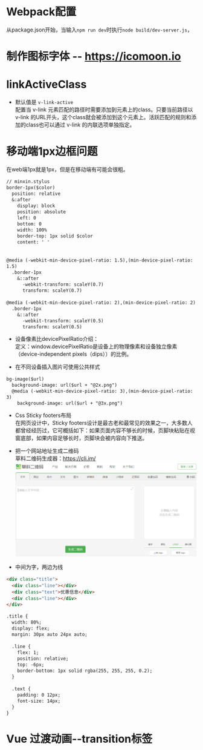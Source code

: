 # Webpack配置
从package.json开始，当输入`npm run dev`时执行`node build/dev-server.js`，

# 制作图标字体 -- https://icomoon.io


# linkActiveClass 
* 默认值是 `v-link-active`  
配置当 v-link 元素匹配的路径时需要添加到元素上的class。只要当前路径以 v-link 的URL开头，这个class就会被添加到这个元素上。活跃匹配的规则和添加的class也可以通过 v-link 的内联选项单独指定。

# 移动端1px边框问题  
在web端1px就是1px，但是在移动端有可能会很粗。  
```stylus
// minxin.stylus
border-1px($color)
  position: relative
  &:after
    display: block
    position: absolute
    left: 0
    bottom: 0
    width: 100%
    border-top: 1px solid $color
    content: ' '


@media (-webkit-min-device-pixel-ratio: 1.5),(min-device-pixel-ratio: 1.5)
  .border-1px
    &::after
      -webkit-transform: scaleY(0.7)
      transform: scaleY(0.7)

@media (-webkit-min-device-pixel-ratio: 2),(min-device-pixel-ratio: 2)
  .border-1px
    &::after
      -webkit-transform: scaleY(0.5)
      transform: scaleY(0.5)
```
* 设备像素比devicePixelRatio介绍：  
定义：window.devicePixelRatio是设备上的物理像素和设备独立像素（device-independent pixels（dips））的比例。

* 在不同设备插入图片可使用公共样式  
```stylus
bg-image($url)
  background-image: url($url + "@2x.png")
  @media (-webkit-min-device-pixel-ratio: 3),(min-device-pixel-ratio: 3)
    background-image: url($url + "@3x.png")
```

* Css Sticky footers布局  
在网页设计中，Sticky footers设计是最古老和最常见的效果之一，大多数人都曾经经历过，它可概括如下：如果页面内容不够长的时候，页脚块粘贴在视窗底部，如果内容足够长时，页脚块会被内容向下推送。

* 把一个网站地址生成二维码  
草料二维码生成器：https://cli.im/ 
![](img/草料二维码.png)

* 中间为字，两边为线  
```HTML
<div class="title">
  <div class="line"></div>
  <div class="text">优惠信息</div>
  <div class="line"></div>
</div>
```
```stylus
.title {
  width: 80%;
  display: flex;
  margin: 30px auto 24px auto;

  .line {
    flex: 1;
    position: relative;
    top: -6px;
    border-bottom: 1px solid rgba(255, 255, 255, 0.2);
  }

  .text {
    padding: 0 12px;
    font-size: 14px;
  }
}
```

# Vue 过渡动画--transition标签